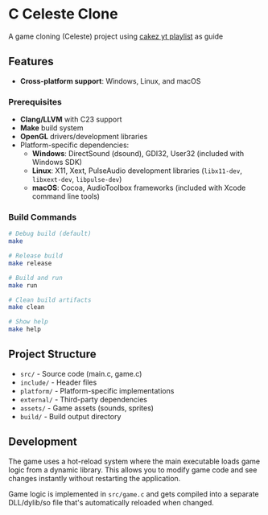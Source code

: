 # C Celeste Clone

A game cloning (Celeste) project using [cakez yt playlist](https://www.youtube.com/watch?v=FrOkcJH9hGc&list=PLFAIgTeqcARmowCzcOMil78OxcPNsac70) as guide

## Features

- **Cross-platform support**: Windows, Linux, and macOS
### Prerequisites

- **Clang/LLVM** with C23 support
- **Make** build system
- **OpenGL** drivers/development libraries
- Platform-specific dependencies:
  - **Windows**: DirectSound (dsound), GDI32, User32 (included with Windows SDK)
  - **Linux**: X11, Xext, PulseAudio development libraries (`libx11-dev`, `libxext-dev`, `libpulse-dev`)
  - **macOS**: Cocoa, AudioToolbox frameworks (included with Xcode command line tools)

### Build Commands

```bash
# Debug build (default)
make

# Release build
make release

# Build and run
make run

# Clean build artifacts
make clean

# Show help
make help
```

## Project Structure

- `src/` - Source code (main.c, game.c)
- `include/` - Header files
- `platform/` - Platform-specific implementations
- `external/` - Third-party dependencies
- `assets/` - Game assets (sounds, sprites)
- `build/` - Build output directory

## Development

The game uses a hot-reload system where the main executable loads game logic from a dynamic library. This allows you to modify game code and see changes instantly without restarting the application.

Game logic is implemented in `src/game.c` and gets compiled into a separate DLL/dylib/so file that's automatically reloaded when changed.
